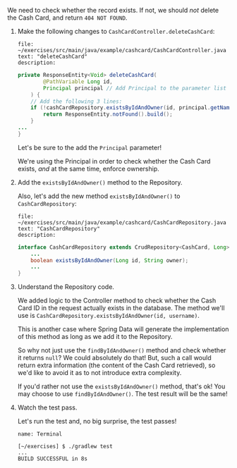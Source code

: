 We need to check whether the record exists. If not, we should _not_ delete the Cash Card, and return `404 NOT FOUND`.

1. Make the following changes to `CashCardController.deleteCashCard`:

   ```editor:select-matching-text
   file: ~/exercises/src/main/java/example/cashcard/CashCardController.java
   text: "deleteCashCard"
   description:
   ```

   ```java
   private ResponseEntity<Void> deleteCashCard(
           @PathVariable Long id,
           Principal principal // Add Principal to the parameter list
       ) {
       // Add the following 3 lines:
       if (!cashCardRepository.existsByIdAndOwner(id, principal.getName())) {
           return ResponseEntity.notFound().build();
       }
   ...
   }
   ```

   Let's be sure to the add the `Principal` parameter!

   We're using the Principal in order to check whether the Cash Card exists, _and_ at the same time, enforce ownership.

2. Add the `existsByIdAndOwner()` method to the Repository.

   Also, let's add the new method `existsByIdAndOwner()` to `CashCardRepository`:

   ```editor:select-matching-text
   file: ~/exercises/src/main/java/example/cashcard/CashCardRepository.java
   text: "CashCardRepository"
   description:
   ```

   ```java
   interface CashCardRepository extends CrudRepository<CashCard, Long>, PagingAndSortingRepository<CashCard, Long> {
       ...
       boolean existsByIdAndOwner(Long id, String owner);
       ...
   }
   ```

3. Understand the Repository code.

   We added logic to the Controller method to check whether the Cash Card ID in the request actually exists in the database. The method we'll use is `CashCardRepository.existsByIdAndOwner(id, username)`.

   This is another case where Spring Data will generate the implementation of this method as long as we add it to the Repository.

   So why not just use the `findByIdAndOwner()` method and check whether it returns `null`? We could absolutely do that! But, such a call would return extra information (the content of the Cash Card retrieved), so we'd like to avoid it as to not introduce extra complexity.

   If you'd rather not use the `existsByIdAndOwner()` method, that's ok! You may choose to use `findByIdAndOwner()`. The test result will be the same!

4. Watch the test pass.

   Let's run the test and, no big surprise, the test passes!

   ```dashboard:open-dashboard
   name: Terminal
   ```

   ```shell
   [~/exercises] $ ./gradlew test
   ...
   BUILD SUCCESSFUL in 8s
   ```
